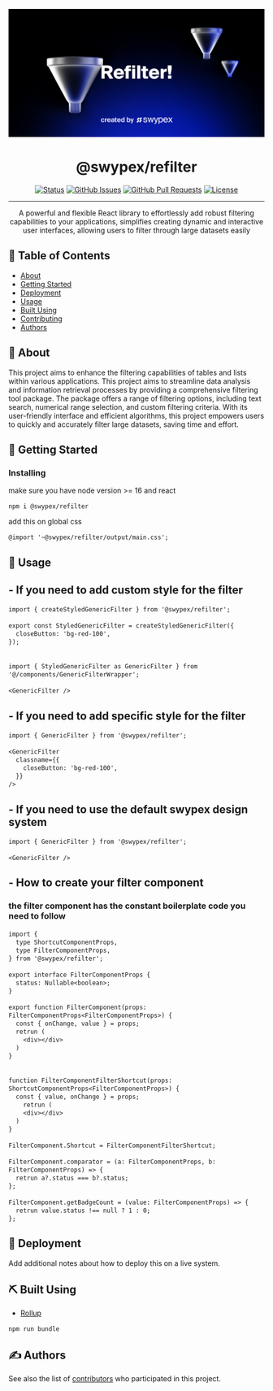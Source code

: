  
<p align="center">
  <a href="https://www.npmjs.com/package/@swypex/refilter" rel="noopener">
 <img src="./src/assets/emblem.png" alt="Project logo"></a>
</p>

<h1 align="center">@swypex/refilter</h1>

<div align="center">

[![Status](https://img.shields.io/badge/status-active-success.svg)]()
[![GitHub Issues](https://img.shields.io/github/issues/kylelobo/The-Documentation-Compendium.svg)]()
[![GitHub Pull Requests](https://img.shields.io/github/issues-pr/kylelobo/The-Documentation-Compendium.svg)]()
[![License](https://img.shields.io/badge/license-MIT-blue.svg)](/LICENSE)

</div>

---

<p align="center">
A powerful and flexible React library to effortlessly add robust filtering capabilities to your applications, simplifies creating dynamic and interactive user interfaces, allowing users to filter through large datasets easily
    <br> 
</p>

## 📝 Table of Contents

- [About](#-about)
- [Getting Started](#-getting-started)
- [Deployment](#-deployment)
- [Usage](#-usage)
- [Built Using](#-built-using)
- [Contributing](https://github.com/useswype/refilter/graphs/contributors)
- [Authors](#-authors)

## 🧐 About

This project aims to enhance the filtering capabilities of tables and lists within various applications. This project aims to streamline data analysis and information retrieval processes by providing a comprehensive filtering tool package. The package offers a range of filtering options, including text search, numerical range selection, and custom filtering criteria. With its user-friendly interface and efficient algorithms, this project empowers users to quickly and accurately filter large datasets, saving time and effort.

## 🏁 Getting Started


### Installing
make sure you have node version >= 16 and react 

```
npm i @swypex/refilter
``` 

add this on global css 

```
@import '~@swypex/refilter/output/main.css';
```

## 🎈 Usage

## - If you need to add custom style for the filter 
```
import { createStyledGenericFilter } from '@swypex/refilter';

export const StyledGenericFilter = createStyledGenericFilter({
  closeButton: 'bg-red-100',
});


import { StyledGenericFilter as GenericFilter } from '@/components/GenericFilterWrapper';

<GenericFilter />
```
## - If you need to add specific style for the filter 
```
import { GenericFilter } from '@swypex/refilter';

<GenericFilter
  classname={{
    closeButton: 'bg-red-100',
  }}
/>
```
## - If you need to use the default swypex design system  
```
import { GenericFilter } from '@swypex/refilter';

<GenericFilter />
```
## - How to create your filter component
### the filter component has the constant boilerplate code you need to follow 

```
import {
  type ShortcutComponentProps,
  type FilterComponentProps,
} from '@swypex/refilter';

export interface FilterComponentProps {
  status: Nullable<boolean>;
}

export function FilterComponent(props: FilterComponentProps<FilterComponentProps>) {
  const { onChange, value } = props;
  retrun (
    <div></div>
  )
}


function FilterComponentFilterShortcut(props: ShortcutComponentProps<FilterComponentProps>) {
  const { value, onChange } = props;
    retrun (
    <div></div>
  )
}

FilterComponent.Shortcut = FilterComponentFilterShortcut;

FilterComponent.comparator = (a: FilterComponentProps, b: FilterComponentProps) => {
  retrun a?.status === b?.status;
};

FilterComponent.getBadgeCount = (value: FilterComponentProps) => {
  retrun value.status !== null ? 1 : 0;
};

```

## 🚀 Deployment

Add additional notes about how to deploy this on a live system.

## ⛏️ Built Using

- [Rollup](https://rollupjs.org/)

```
npm run bundle
```


## ✍️ Authors

See also the list of [contributors](https://github.com/useswype/refilter/graphs/contributors) who participated in this project.
